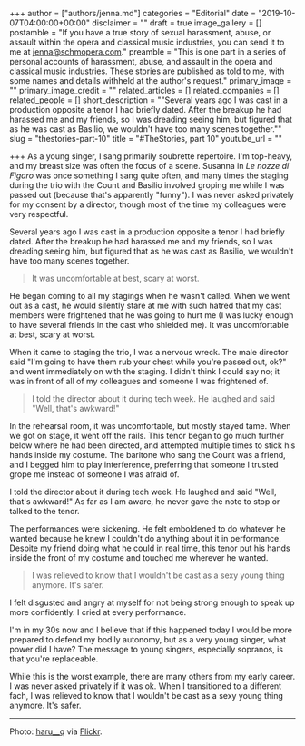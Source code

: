 +++
author = ["authors/jenna.md"]
categories = "Editorial"
date = "2019-10-07T04:00:00+00:00"
disclaimer = ""
draft = true
image_gallery = []
postamble = "If you have a true story of sexual harassment, abuse, or assault within the opera and classical music industries, you can send it to me at [jenna@schmopera.com](mailto:jenna@schmopera.com)."
preamble = "This is one part in a series of personal accounts of harassment, abuse, and assault in the opera and classical music industries. These stories are published as told to me, with some names and details withheld at the author's request."
primary_image = ""
primary_image_credit = ""
related_articles = []
related_companies = []
related_people = []
short_description = "\"Several years ago I was cast in a production opposite a tenor I had briefly dated. After the breakup he had harassed me and my friends, so I was dreading seeing him, but figured that as he was cast as Basilio, we wouldn't have too many scenes together.\""
slug = "thestories-part-10"
title = "#TheStories, part 10"
youtube_url = ""

+++
As a young singer, I sang primarily soubrette repertoire. I'm top-heavy, and my breast size was often the focus of a scene. Susanna in _Le nozze di Figaro_ was once something I sang quite often, and many times the staging during the trio with the Count and Basilio involved groping me while I was passed out (because that's apparently "funny"). I was never asked privately for my consent by a director, though most of the time my colleagues were very respectful.

Several years ago I was cast in a production opposite a tenor I had briefly dated. After the breakup he had harassed me and my friends, so I was dreading seeing him, but figured that as he was cast as Basilio, we wouldn't have too many scenes together.

> It was uncomfortable at best, scary at worst.

He began coming to all my stagings when he wasn't called. When we went out as a cast, he would silently stare at me with such hatred that my cast members were frightened that he was going to hurt me (I was lucky enough to have several friends in the cast who shielded me). It was uncomfortable at best, scary at worst.

When it came to staging the trio, I was a nervous wreck. The male director said "I'm going to have them rub your chest while you're passed out, ok?" and went immediately on with the staging. I didn't think I could say no; it was in front of all of my colleagues and someone I was frightened of.

> I told the director about it during tech week. He laughed and said "Well, that's awkward!"

In the rehearsal room, it was uncomfortable, but mostly stayed tame. When we got on stage, it went off the rails. This tenor began to go much further below where he had been directed, and attempted multiple times to stick his hands inside my costume. The baritone who sang the Count was a friend, and I begged him to play interference, preferring that someone I trusted grope me instead of someone I was afraid of.

I told the director about it during tech week. He laughed and said "Well, that's awkward!" As far as I am aware, he never gave the note to stop or talked to the tenor.

The performances were sickening. He felt emboldened to do whatever he wanted because he knew I couldn't do anything about it in performance. Despite my friend doing what he could in real time, this tenor put his hands inside the front of my costume and touched me wherever he wanted.

> I was relieved to know that I wouldn't be cast as a sexy young thing anymore. It's safer.

I felt disgusted and angry at myself for not being strong enough to speak up more confidently. I cried at every performance.

I'm in my 30s now and I believe that if this happened today I would be more prepared to defend my bodily autonomy, but as a very young singer, what power did I have? The message to young singers, especially sopranos, is that you're replaceable.

While this is the worst example, there are many others from my early career. I was never asked privately if it was ok. When I transitioned to a different fach, I was relieved to know that I wouldn't be cast as a sexy young thing anymore. It's safer.

***

Photo: [haru__q](https://www.flickr.com/photos/haru__q/) via [Flickr](https://creativecommons.org/licenses/by-sa/2.0/legalcode).